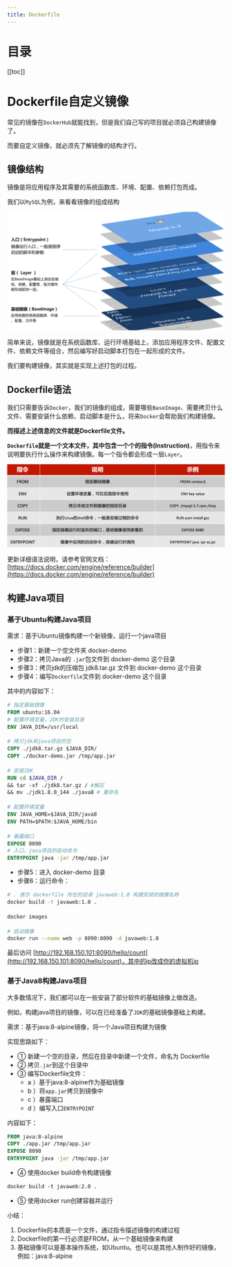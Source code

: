 ```yaml
---
title: Dockerfile
---
```

# 目录

[[toc]]

# Dockerfile自定义镜像

常见的镜像在`DockerHub`就能找到，但是我们自己写的项目就必须自己构建镜像了。

而要自定义镜像，就必须先了解镜像的结构才行。

## 镜像结构

镜像是将应用程序及其需要的系统函数库、环境、配置、依赖打包而成。

我们以`MySQL`为例，来看看镜像的组成结构

![image.png](./img/1674047922303-b4452544-568e-481c-b8a4-8272d5a153b1.png)

简单来说，镜像就是在系统函数库、运行环境基础上，添加应用程序文件、配置文件、依赖文件等组合，然后编写好启动脚本打包在一起形成的文件。

我们要构建镜像，其实就是实现上述打包的过程。

## Dockerfile语法
我们只需要告诉`Docker`，我们的镜像的组成，需要哪些`BaseImage`、需要拷贝什么文件、需要安装什么依赖、启动脚本是什么，将来`Docker`会帮助我们构建镜像。

**而描述上述信息的文件就是Dockerfile文件。**

**`Dockerfile`**就是一个文本文件，其中包含一个个的**指令(Instruction)**，用指令来说明要执行什么操作来构建镜像。每一个指令都会形成一层`Layer`。

![image.png](./img/1674048024472-ff0ec242-eea0-4679-9132-423a9028f7a1.png)

更新详细语法说明，请参考官网文档： [https://docs.docker.com/engine/reference/builder](https://docs.docker.com/engine/reference/builder)

## 构建Java项目
### 基于Ubuntu构建Java项目
需求：基于Ubuntu镜像构建一个新镜像，运行一个java项目

- 步骤1：新建一个空文件夹 docker-demo
- 步骤2：拷贝Java的 `.jar`包文件到 docker-demo 这个目录
- 步骤3：拷贝jdk的压缩包 jdk8.tar.gz 文件到 docker-demo 这个目录
- 步骤4：编写`Dockerfile`文件到 docker-demo 这个目录

其中的内容如下：
```dockerfile
# 指定基础镜像
FROM ubuntu:16.04
# 配置环境变量，JDK的安装目录
ENV JAVA_DIR=/usr/local

# 拷贝jdk和java项目的包
COPY ./jdk8.tar.gz $JAVA_DIR/
COPY ./docker-demo.jar /tmp/app.jar

# 安装JDK
RUN cd $JAVA_DIR /
&& tar -xf ./jdk8.tar.gz / #解压
&& mv ./jdk1.8.0_144 ./java8 # 重命名

# 配置环境变量
ENV JAVA_HOME=$JAVA_DIR/java8
ENV PATH=$PATH:$JAVA_HOME/bin

# 暴露端口
EXPOSE 8090
# 入口，java项目的启动命令
ENTRYPOINT java -jar /tmp/app.jar
```

- 步骤5：进入 docker-demo 目录
- 步骤6：运行命令：
```bash
# . 表示 dockerfile 所在的目录 javaweb:1.0 构建完成的镜像名称
docker build -t javaweb:1.0 .

docker images

# 启动镜像
docker run --name web -p 8090:8090 -d javaweb:1.0
```
最后访问 [http://192.168.150.101:8090/hello/count](http://192.168.150.101:8090/hello/count)，其中的ip改成你的虚拟机ip
### 基于Java8构建Java项目
大多数情况下，我们都可以在一些安装了部分软件的基础镜像上做改造。

例如，构建java项目的镜像，可以在已经准备了`JDK`的基础镜像基础上构建。

需求：基于java:8-alpine镜像，将一个Java项目构建为镜像

实现思路如下：

- ① 新建一个空的目录，然后在目录中新建一个文件，命名为 Dockerfile
- ② 拷贝`.jar`到这个目录中
- ③ 编写Dockerfile文件：
   - a ）基于java:8-alpine作为基础镜像
   - b ）将`app.jar`拷贝到镜像中
   - c ）暴露端口
   - d ）编写入口`ENTRYPOINT`

内容如下：
```dockerfile
FROM java:8-alpine
COPY ./app.jar /tmp/app.jar
EXPOSE 8090
ENTRYPOINT java -jar /tmp/app.jar
```

- ④ 使用docker build命令构建镜像
```dockerfile
docker build -t javaweb:2.0 .
```

- ⑤ 使用docker run创建容器并运行

小结：

1. Dockerfile的本质是一个文件，通过指令描述镜像的构建过程
2. Dockerfile的第一行必须是FROM，从一个基础镜像来构建
3. 基础镜像可以是基本操作系统，如Ubuntu。也可以是其他人制作好的镜像，例如：java:8-alpine
